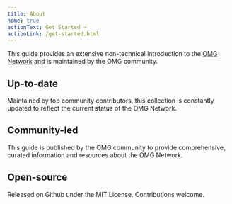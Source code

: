 ```yaml
---
title: About
home: true
actionText: Get Started →
actionLink: /get-started.html
---
```


This guide provides an extensive non-technical introduction to the [OMG Network](https://omisego.network/) and is maintained by the OMG community.

<div class="features">
  <div class="feature">
    <h2>Up-to-date</h2>
    <p>Maintained by top community contributors, this collection is constantly updated to reflect the current status of the OMG Network.</p>
  </div>
  <div class="feature">
    <h2>Community-led</h2>
    <p>This guide is published by the OMG community to provide comprehensive, curated information and resources about the OMG Network.</p>
  </div>
  <div class="feature">
    <h2>Open-source</h2>
    <p>Released on Github under the MIT License. Contributions welcome.</p>
  </div>
</div>
